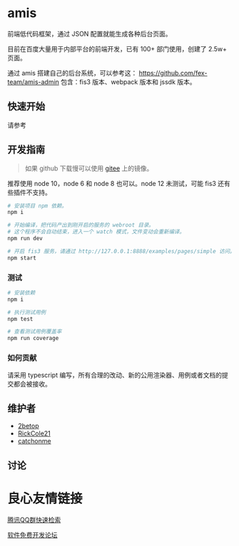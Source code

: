 # amis

前端低代码框架，通过 JSON 配置就能生成各种后台页面。

目前在百度大量用于内部平台的前端开发，已有 100+ 部门使用，创建了 2.5w+ 页面。

通过 amis 搭建自己的后台系统，可以参考这： https://github.com/fex-team/amis-admin
包含：fis3 版本、webpack 版本和 jssdk 版本。

## 快速开始

请参考  

## 开发指南

> 如果 github 下载慢可以使用 [gitee](https://gitee.com/baidu/amis) 上的镜像。

推荐使用 node 10，node 6 和 node 8 也可以。node 12 未测试，可能 fis3 还有些插件不支持。

```bash
# 安装项目 npm 依赖。
npm i

# 开始编译，把代码产出到刚开启的服务的 webroot 目录。
# 这个程序不会自动结束，进入一个 watch 模式，文件变动会重新编译。
npm run dev

# 开启 fis3 服务，请通过 http://127.0.0.1:8888/examples/pages/simple 访问。
npm start
```

### 测试

```bash
# 安装依赖
npm i

# 执行测试用例
npm test

# 查看测试用例覆盖率
npm run coverage
```

### 如何贡献

请采用 typescript 编写，所有合理的改动、新的公用渲染器、用例或者文档的提交都会被接收。

## 维护者

- [2betop](https://github.com/2betop)
- [RickCole21](https://github.com/RickCole21)
- [catchonme](https://github.com/catchonme)

## 讨论

 


 # 良心友情链接

[腾讯QQ群快速检索](http://u.720life.cn/s/8cf73f7c)

[软件免费开发论坛](http://u.720life.cn/s/bbb01dc0)